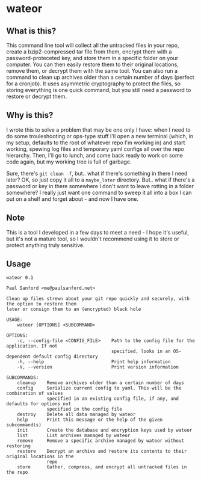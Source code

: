# wateor

## What is this?

This command line tool will collect all the untracked files in your repo, create a bzip2-compressed tar file from them, encrypt them with a password-proteceted key, and store them in a specific folder on your computer. You can then easily restore them to their original locations, remove them, or decrypt them with the same tool. You can also run a command to clean up archives older than a certain number of days (perfect for a cronjob). It uses asymmetric cryptography to protect the files, so storing everything is one quick command, but you still need a password to restore or decrypt them.

## Why is this?

I wrote this to solve a problem that may be one only I have: when I need to do some trouleshooting or ops-type stuff I'll open a new terminal (which, in my setup, defaults to the root of whatever repo I'm working in) and start working, spewing log files and temporary yaml configs all over the repo hierarchy. Then, I'll go to lunch, and come back ready to work on some code again, but my working tree is full of garbage.

Sure, there's `git clean -f`, but.. what if there's something in there I need later? OK, so just copy it all to a `maybe_later` directory. But.. what if there's a password or key in there somewhere I don't want to leave rotting in a folder somewhere? I really just want one command to sweep it all into a box I can put on a shelf and forget about - and now I have one.

## Note

This is a tool I developed in a few days to meet a need - I hope it's useful, but it's not a mature tool, so I wouldn't recommend using it to store or protect anything truly sensitive.

## Usage

```
wateor 0.1

Paul Sanford <me@paulsanford.net>

Clean up files strewn about your git repo quickly and securely, with the option to restore them
later or consign them to an (encrypted) black hole

USAGE:
    wateor [OPTIONS] <SUBCOMMAND>

OPTIONS:
    -c, --config-file <CONFIG_FILE>    Path to the config file for the application. If not
                                       specified, looks in an OS-dependent default config directory
    -h, --help                         Print help information
    -V, --version                      Print version information

SUBCOMMANDS:
    cleanup    Remove archives older than a certain number of days
    config     Serialize current config to yaml. This will be the combination of values
               specified in an existing config file, if any, and defaults for options not
               specified in the config file
    destroy    Delete all data managed by wateor
    help       Print this message or the help of the given subcommand(s)
    init       Create the database and encryption keys used by wateor
    list       List archives managed by wateor
    remove     Remove a specific archive managed by wateor without restoring
    restore    Decrypt an archive and restore its contents to their original locations in the
               repo
    store      Gather, compress, and encrypt all untracked files in the repo
```
